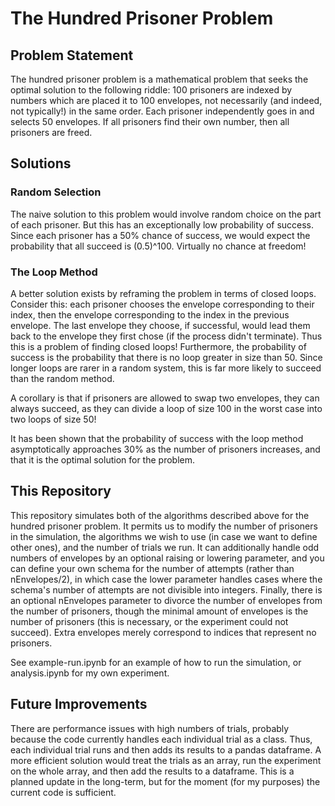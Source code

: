 # The Hundred Prisoner Problem
## Problem Statement
The hundred prisoner problem is a mathematical problem that seeks the optimal solution to the following riddle: 100 prisoners are indexed by numbers which are placed it to 100 envelopes, not necessarily (and indeed, not typically!) in the same order. Each prisoner independently goes in and selects 50 envelopes. If all prisoners find their own number, then all prisoners are freed.

## Solutions
### Random Selection
The naive solution to this problem would involve random choice on the part of each prisoner. But this has an exceptionally low probability of success. Since each prisoner has a 50% chance of success, we would expect the probability that all succeed is (0.5)^100. Virtually no chance at freedom!

### The Loop Method
A better solution exists by reframing the problem in terms of closed loops. Consider this: each prisoner chooses the envelope corresponding to their index, then the envelope corresponding to the index in the previous envelope. The last envelope they choose, if successful, would lead them back to the envelope they first chose (if the process didn't terminate). Thus this is a problem of finding closed loops! Furthermore, the probability of success is the  probability that there is no loop greater in size than 50. Since longer loops are rarer in a random system, this is far more likely to succeed than the random method. 

A corollary is that if prisoners are allowed to swap two envelopes, they can always succeed, as they can divide a loop of size 100 in the worst case into two loops of size 50!

It has been shown that the probability of success with the loop method asymptotically approaches 30% as the number of prisoners increases, and that it is the optimal solution for the problem.

## This Repository
This repository simulates both of the algorithms described above for the hundred prisoner problem. It permits us to modify the number of prisoners in the simulation, the algorithms we wish to use (in case we want to define other ones), and the number of trials we run. It can additionally handle odd numbers of envelopes by an optional raising or lowering parameter, and you can define your own schema for the number of attempts (rather than nEnvelopes/2), in which case the lower parameter handles cases where the schema's number of attempts are not divisible into integers. Finally, there is an optional nEnvelopes parameter to divorce the number of envelopes from the number of prisoners, though the minimal amount of envelopes is the number of prisoners (this is necessary, or the experiment could not succeed). Extra envelopes merely correspond to indices that represent no prisoners.

See example-run.ipynb for an example of how to run the simulation, or analysis.ipynb for my own experiment.

## Future Improvements
There are performance issues with high numbers of trials, probably because the code currently handles each individual trial as a class. Thus, each individual trial runs and then adds its results to a pandas dataframe. A more efficient solution would treat the trials as an array, run the experiment on the whole array, and then add the results to a dataframe. This is a planned update in the long-term, but for the moment (for my purposes) the current code is sufficient.
